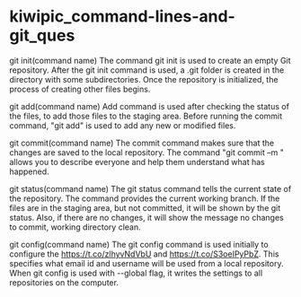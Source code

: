 # kiwipic_command-lines-and-git_ques

git init(command name)
The command git init is used to create an empty Git repository. 
After the git init command is used, a .git folder is created in the directory with some subdirectories. Once the repository is initialized, the process of creating other files begins.

git add(command name)
Add command is used after checking the status of the files, to add those files to the staging area.
Before running the commit command, "git add" is used to add any new or modified files.

git commit(command name)
The commit command makes sure that the changes are saved to the local repository.
The command "git commit –m <message>" allows you to describe everyone and help them understand what has happened.

git status(command name)
The git status command tells the current state of the repository.
The command provides the current working branch. If the files are in the staging area, but not committed, it will be shown by the git status. Also, if there are no changes, it will show the message no changes to commit, working directory clean.

git config(command name)
The git config command is used initially to configure the https://t.co/zlhyvNdVbU and https://t.co/S3oeIPyPbZ. This specifies what email id and username will be used from a local repository.
When git config is used with --global flag, it writes the settings to all repositories on the computer.
